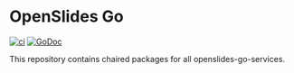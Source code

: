 # OpenSlides Go

[![ci](https://github.com/OpenSlides/openslides-go/actions/workflows/test.yml/badge.svg?branch=main)](https://github.com/OpenSlides/openslides-go/actions/workflows/test.yml)
[![GoDoc](https://pkg.go.dev/badge/github.com/OpenSlides/openslides-go)](https://pkg.go.dev/badge/github.com/OpenSlides/openslides-go)

This repository contains chaired packages for all openslides-go-services.
